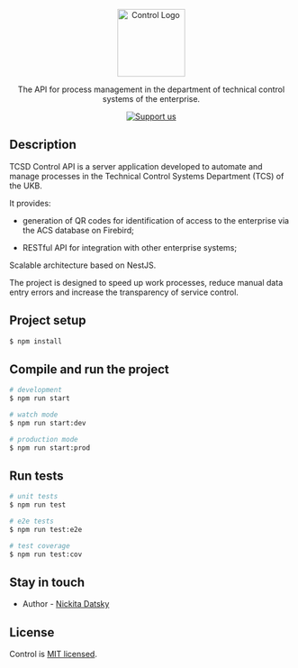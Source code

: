 <p align="center">
  <img src="https://" width="120" alt="Control Logo" />
</p>

<p align="center">The API for process management in the department of technical control systems of the enterprise.
</p>

<p align="center">
<a href="#sponsor"  target="_blank"><img src="https://img.shields.io/badge/Support%20us-Open%20Collective-41B883.svg" alt="Support us"></a>
</p>

## Description

TCSD Control API is a server application developed to automate and manage processes in the Technical Control Systems Department (TCS) of the UKB.

It provides:

- generation of QR codes for identification of access to the enterprise via the ACS database on Firebird;

- RESTful API for integration with other enterprise systems;

Scalable architecture based on NestJS.

The project is designed to speed up work processes, reduce manual data entry errors and increase the transparency of service control.

## Project setup

```bash
$ npm install
```

## Compile and run the project

```bash
# development
$ npm run start

# watch mode
$ npm run start:dev

# production mode
$ npm run start:prod
```

## Run tests

```bash
# unit tests
$ npm run test

# e2e tests
$ npm run test:e2e

# test coverage
$ npm run test:cov
```

## Stay in touch

- Author - [Nickita Datsky](https://t.me/Nidatsky)

## License

Control is [MIT licensed](https://github.com/Nickitas/TCSD-Control-API).
